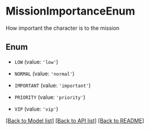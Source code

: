 # MissionImportanceEnum

How important the character is to the mission

## Enum

* `LOW` (value: `'low'`)

* `NORMAL` (value: `'normal'`)

* `IMPORTANT` (value: `'important'`)

* `PRIORITY` (value: `'priority'`)

* `VIP` (value: `'vip'`)

[[Back to Model list]](../README.md#documentation-for-models) [[Back to API list]](../README.md#documentation-for-api-endpoints) [[Back to README]](../README.md)


